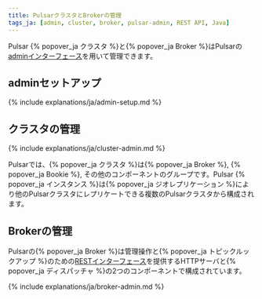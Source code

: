 ```yaml
---
title: PulsarクラスタとBrokerの管理
tags_ja: [admin, cluster, broker, pulsar-admin, REST API, Java]
---
```


Pulsar {% popover_ja クラスタ %}と{% popover_ja Broker %}はPulsarの[adminインターフェース](../AdminInterface)を用いて管理できます。

## adminセットアップ

{% include explanations/ja/admin-setup.md %}

## クラスタの管理

{% include explanations/ja/cluster-admin.md %}

Pulsarでは、{% popover_ja クラスタ %}は{% popover_ja Broker %}, {% popover_ja Bookie %}, その他のコンポーネントのグループです。Pulsar {% popover_ja インスタンス %}は{% popover_ja ジオレプリケーション %}により他のPulsarクラスタにレプリケートできる複数のPulsarクラスタから構成されます。

## Brokerの管理

Pulsarの{% popover_ja Broker %}は管理操作と{% popover_ja トピックルックアップ %}のための[RESTインターフェース](../../reference/RestApi)を提供するHTTPサーバと{% popover_ja ディスパッチャ %}の2つのコンポーネントで構成されています。

{% include explanations/ja/broker-admin.md %}
